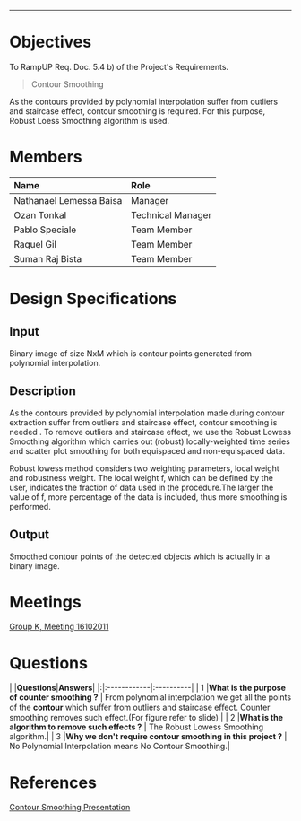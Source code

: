 


---


# Objectives #
To RampUP Req. Doc. 5.4 b) of the Project's Requirements.

> Contour Smoothing

As the contours provided by polynomial interpolation suffer from outliers
and staircase effect, contour smoothing is required. For this purpose,
Robust Loess Smoothing algorithm is used.

# Members #
| **Name** | **Role** |
|:---------|:---------|
| Nathanael Lemessa Baisa |Manager |
| Ozan Tonkal | Technical Manager |
| Pablo Speciale | Team Member|
| Raquel Gil |  Team Member |
| Suman Raj Bista |  Team Member |



# Design Specifications #

## Input ##

Binary image of size NxM which is contour points generated from polynomial interpolation.

## Description ##

As the contours provided by polynomial interpolation made during contour extraction suffer from outliers and staircase effect, contour smoothing is needed . To remove outliers and staircase effect, we use the Robust Lowess Smoothing algorithm which carries out (robust) locally-weighted time series and scatter plot smoothing for both equispaced and non-equispaced data.

Robust lowess method considers two weighting parameters, local weight and robustness
weight. The local weight f, which can be defined by the user, indicates the fraction of data
used in the procedure.The larger the value of f, more percentage of the data is included, thus more smoothing is performed.

## Output ##

Smoothed contour points of the detected objects which is actually in a binary image.


# Meetings #

[Group K, Meeting 16102011](https://docs.google.com/document/d/1aLnMT8tdDRvh6AtYaUwtfCIxuoLoC8_ID80VkGX7k1Y/edit?hl=es)

# Questions #
| |**Questions**|**Answers**|
|:|:------------|:----------|
| 1 |**What is the purpose of counter smoothing ?**                   | From polynomial interpolation we get all the points of the **contour** which suﬀer from outliers and staircase eﬀect. Counter smoothing removes such effect.(For figure refer to slide) |
| 2 |**What is the algorithm to remove such effects ?**               | The Robust Lowess Smoothing algorithm.|
| 3 |**Why we don't require contour smoothing in this project ?**     | No Polynomial Interpolation means No Contour Smoothing.|

# References #
[Contour Smoothing Presentation](https://docs.google.com/viewer?a=v&pid=explorer&chrome=true&srcid=0B6w6ezwYzkaiMmI2ZmQ2OWUtNDU3NS00MGE3LWI1ZDYtYjA0Yzc4NDIzZGQw&hl=en_US)